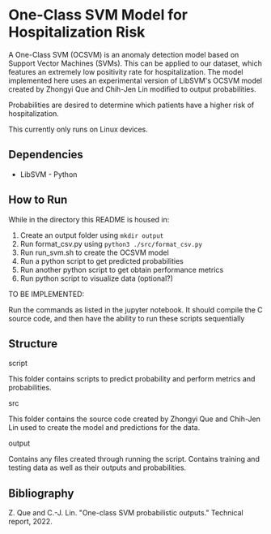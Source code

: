# One-Class SVM Model for Hospitalization Risk 

A One-Class SVM (OCSVM) is an anomaly detection model based on Support Vector Machines (SVMs). This can be applied to our dataset, which features an extremely low positivity rate for hospitalization. The model implemented here uses an experimental version of LibSVM's OCSVM model created by Zhongyi Que and Chih-Jen Lin modified to output probabilities.

Probabilities are desired to determine which patients have a higher risk of hospitalization.

This currently only runs on Linux devices.

## Dependencies
* LibSVM - Python

## How to Run
While in the directory this README is housed in:
1. Create an output folder using `mkdir output`
1. Run format_csv.py using `python3 ./src/format_csv.py`
2. Run run_svm.sh to create the OCSVM model
3. Run a python script to get predicted probabilities
4. Run another python script to get obtain performance metrics
5. Run python script to visualize data (optional?)

TO BE IMPLEMENTED:

Run the commands as listed in the jupyter notebook. It should compile the C source code, and then have the ability to run these scripts sequentially

## Structure

script

This folder contains scripts to predict probability and perform metrics and probabilities.

src

This folder contains the source code created by Zhongyi Que and Chih-Jen Lin used to create the model and predictions for the data.

output

Contains any files created through running the script. Contains training and testing data as well as their outputs and probabilities.

## Bibliography

Z. Que and C.-J. Lin. "One-class SVM probabilistic outputs." Technical report, 2022.
